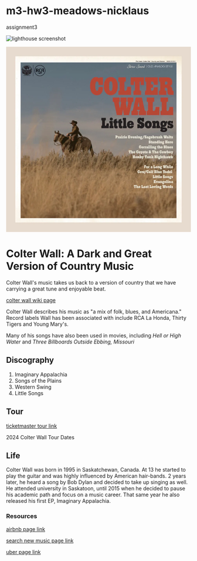 # m3-hw3-meadows-nicklaus

assignment3

![lighthouse screenshot](<photos/Screenshot 2024-09-05 at 10.39.06 AM.png>)

![colter wall album cover](photos/colter-wall-album-cover-from-little-songs.webp)

# Colter Wall: A Dark and Great Version of Country Music

Colter Wall's music takes us back to a version of country that we have carrying a great tune and enjoyable beat.

[colter wall wiki page](https://en.wikipedia.org/wiki/Colter_Wall)

Colter Wall describes his music as "a mix of folk, blues, and Americana." Record labels Wall has been associated with include RCA La Honda, Thirty Tigers and Young Mary's.

Many of his songs have also been used in movies, including _Hell or High Water_ and _Three Billboards Outside Ebbing, Missouri_

## Discography

1. Imaginary Appalachia
2. Songs of the Plains
3. Western Swing
4. Little Songs

## Tour

[ticketmaster tour link](https://www.ticketmaster.com/colter-wall-tickets/artist/2258545)

2024 Colter Wall Tour Dates

## Life

Colter Wall was born in 1995 in Saskatchewan, Canada. At 13 he started to play the guitar and was highly influenced by American hair-bands. 2 years later, he heard a song by Bob Dylan and decided to take up singing as well. He attended university in Saskatoon, until 2015 when he decided to pause his academic path and focus on a music career. That same year he also released his first EP, Imaginary Appalachia.

### Resources

[airbnb page link](https://www.airbnb.com/)

[search new music page link](https://open.spotify.com/search/colter%20wall)

[uber page link](https://uber.com/)
